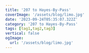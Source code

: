 ```yaml
---
title: '207 to Hayes-By-Pass'
coverImage: '/assets/blog/limo.jpg'
date: '2023-09-24T05:35:07.322Z'
category: '207 to Hayes-By-Pass'
tags: [tag1,tag2,tag3]
vertical: false
ogImage:
  url: '/assets/blog/limo.jpg'
---
```

